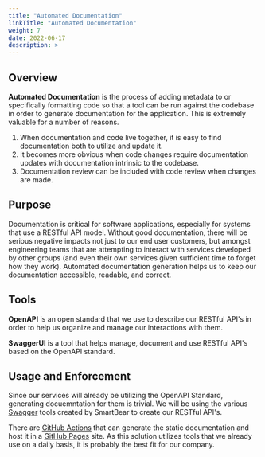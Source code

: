 ```yaml
---
title: "Automated Documentation"
linkTitle: "Automated Documentation"
weight: 7
date: 2022-06-17
description: >
---
```


## Overview

**Automated Documentation** is the process of adding metadata to or specifically formatting code so that a tool can be run against the codebase in order to generate documentation for the application. This is extremely valuable for a number of reasons.

1. When documentation and code live together, it is easy to find documentation both to utilize and update it.
2. It becomes more obvious when code changes require documentation updates with documentation intrinsic to the codebase.
3. Documentation review can be included with code review when changes are made.

## Purpose

Documentation is critical for software applications, especially for systems that use a RESTful API model. Without good documentation, there will be serious negative impacts not just to our end user customers, but amongst engineering teams that are attempting to interact with services developed by other groups (and even their own services given sufficient time to forget how they work). Automated documentation generation helps us to keep our documentation accessible, readable, and correct.

## Tools

**OpenAPI** is an open standard that we use to describe our RESTful API's in order to help us organize and manage our interactions with them.

**SwaggerUI** is a tool that helps manage, document and use RESTful API's based on the OpenAPI standard.

## Usage and Enforcement

Since our services will already be utilizing the OpenAPI Standard, generating docuemntation for them is trivial. We will be using the various [Swagger](https://swagger.io/resources/articles/documenting-apis-with-swagger) tools created by SmartBear to create our RESTful API's.

There are [GitHub Actions](https://github.com/marketplace/actions/swagger-ui-action) that can generate the static documentation and host it in a [GitHub Pages](https://github.com/peter-evans/swagger-github-pages) site. As this solution utilizes tools that we already use on a daily basis, it is probably the best fit for our company.

